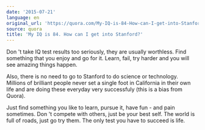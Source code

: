 ```yaml
---
date: '2015-07-21'
language: en
original_url: 'https://quora.com/My-IQ-is-84-How-can-I-get-into-Stanford/answer/Clément-Renaud'
source: quora
title: 'My IQ is 84. How can I get into Stanford?'
---
```


Don 't take IQ test results too seriously, they are usually worthless.
Find something that you enjoy and go for it. Learn, fail, try harder and
you will see amazing things happen. 
 
Also, there is no need to go to Stanford to do science or technology.
Millions of brilliant people never set a single foot in California in
their own life and are doing these everyday very successfuly (this is a
bias from Quora). 
 
Just find something you like to learn, pursue it, have fun - and pain
sometimes. Don 't compete with others, just be your best self. The world
is full of roads, just go try them. The only test you have to succeed is
life.
